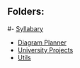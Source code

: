 ## Folders:
#- [Syllabary](https://github.com/liam-robertson-syllabary)
- [Diagram Planner](https://github.com/liam-robertson-diagram-planner)
- [University Projects](https://github.com/liam-robertson-university)
- [Utils](https://github.com/liam-robertson-utils)
















